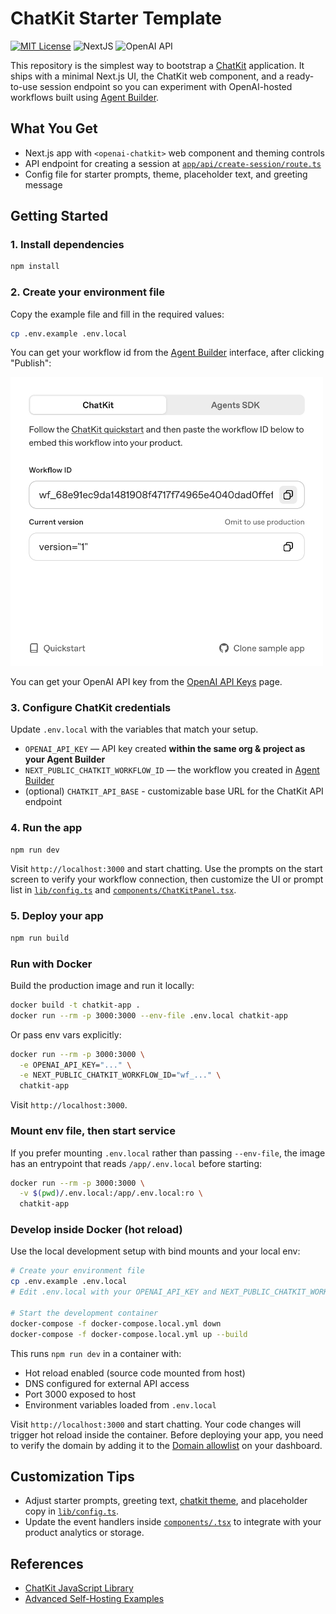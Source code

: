 # ChatKit Starter Template

[![MIT License](https://img.shields.io/badge/License-MIT-green.svg)](LICENSE)
![NextJS](https://img.shields.io/badge/Built_with-NextJS-blue)
![OpenAI API](https://img.shields.io/badge/Powered_by-OpenAI_API-orange)

This repository is the simplest way to bootstrap a [ChatKit](http://openai.github.io/chatkit-js/) application. It ships with a minimal Next.js UI, the ChatKit web component, and a ready-to-use session endpoint so you can experiment with OpenAI-hosted workflows built using [Agent Builder](https://platform.openai.com/agent-builder).

## What You Get

- Next.js app with `<openai-chatkit>` web component and theming controls
- API endpoint for creating a session at [`app/api/create-session/route.ts`](app/api/create-session/route.ts)
- Config file for starter prompts, theme, placeholder text, and greeting message

## Getting Started

### 1. Install dependencies

```bash
npm install
```

### 2. Create your environment file

Copy the example file and fill in the required values:

```bash
cp .env.example .env.local
```

You can get your workflow id from the [Agent Builder](https://platform.openai.com/agent-builder) interface, after clicking "Publish":

<img src="./public/docs/workflow.jpg" width=500 />

You can get your OpenAI API key from the [OpenAI API Keys](https://platform.openai.com/api-keys) page.

### 3. Configure ChatKit credentials

Update `.env.local` with the variables that match your setup.

- `OPENAI_API_KEY` — API key created **within the same org & project as your Agent Builder**
- `NEXT_PUBLIC_CHATKIT_WORKFLOW_ID` — the workflow you created in [Agent Builder](https://platform.openai.com/agent-builder)
- (optional) `CHATKIT_API_BASE` - customizable base URL for the ChatKit API endpoint

### 4. Run the app

```bash
npm run dev
```

Visit `http://localhost:3000` and start chatting. Use the prompts on the start screen to verify your workflow connection, then customize the UI or prompt list in [`lib/config.ts`](lib/config.ts) and [`components/ChatKitPanel.tsx`](components/ChatKitPanel.tsx).

### 5. Deploy your app

```bash
npm run build
```

### Run with Docker

Build the production image and run it locally:

```bash
docker build -t chatkit-app .
docker run --rm -p 3000:3000 --env-file .env.local chatkit-app
```

Or pass env vars explicitly:

```bash
docker run --rm -p 3000:3000 \
  -e OPENAI_API_KEY="..." \
  -e NEXT_PUBLIC_CHATKIT_WORKFLOW_ID="wf_..." \
  chatkit-app
```

Visit `http://localhost:3000`.

### Mount env file, then start service

If you prefer mounting `.env.local` rather than passing `--env-file`, the image has an entrypoint that reads `/app/.env.local` before starting:

```bash
docker run --rm -p 3000:3000 \
  -v $(pwd)/.env.local:/app/.env.local:ro \
  chatkit-app
```

### Develop inside Docker (hot reload)

Use the local development setup with bind mounts and your local env:

```bash
# Create your environment file
cp .env.example .env.local
# Edit .env.local with your OPENAI_API_KEY and NEXT_PUBLIC_CHATKIT_WORKFLOW_ID

# Start the development container
docker-compose -f docker-compose.local.yml down
docker-compose -f docker-compose.local.yml up --build
```

This runs `npm run dev` in a container with:
- Hot reload enabled (source code mounted from host)
- DNS configured for external API access
- Port 3000 exposed to host
- Environment variables loaded from `.env.local`

Visit `http://localhost:3000` and start chatting. Your code changes will trigger hot reload inside the container.
Before deploying your app, you need to verify the domain by adding it to the [Domain allowlist](https://platform.openai.com/settings/organization/security/domain-allowlist) on your dashboard.

## Customization Tips

- Adjust starter prompts, greeting text, [chatkit theme](https://chatkit.studio/playground), and placeholder copy in [`lib/config.ts`](lib/config.ts).
- Update the event handlers inside [`components/.tsx`](components/ChatKitPanel.tsx) to integrate with your product analytics or storage.

## References

- [ChatKit JavaScript Library](http://openai.github.io/chatkit-js/)
- [Advanced Self-Hosting Examples](https://github.com/openai/openai-chatkit-advanced-samples)
